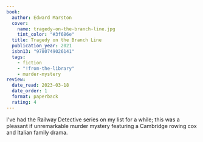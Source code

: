 ```yaml
---
book:
  author: Edward Marston
  cover:
    name: tragedy-on-the-branch-line.jpg
    tint_color: "#3f686e"
  title: Tragedy on the Branch Line
  publication_year: 2021
  isbn13: "9780749026141"
  tags:
    - fiction
    - "!from-the-library"
    - murder-mystery
review:
  date_read: 2023-03-18
  date_order: 1
  format: paperback
  rating: 4
---
```


I've had the Railway Detective series on my list for a while; this was a pleasant if unremarkable murder mystery featuring a Cambridge rowing cox and Italian family drama.
